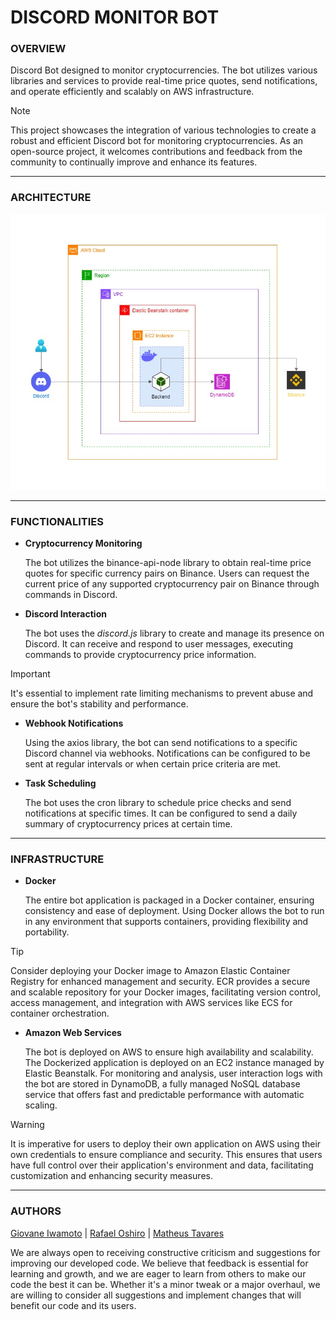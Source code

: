 # DISCORD MONITOR BOT

### **OVERVIEW**

Discord Bot designed to monitor cryptocurrencies. The bot utilizes various libraries and services to provide real-time price quotes, send notifications, and operate efficiently and scalably on AWS infrastructure.

> [!NOTE]
> This project showcases the integration of various technologies to create a robust and efficient Discord bot for monitoring cryptocurrencies. As an open-source project, it welcomes contributions and feedback from the community to continually improve and enhance its features.

---

### **ARCHITECTURE**

![alt text](image/diagram.jpg)

---

### **FUNCTIONALITIES**

- **Cryptocurrency Monitoring**

  The bot utilizes the binance-api-node library to obtain real-time price quotes for specific currency pairs on Binance. Users can request the current price of any supported cryptocurrency pair on Binance through commands in Discord.

- **Discord Interaction**

  The bot uses the _discord.js_ library to create and manage its presence on Discord. It can receive and respond to user messages, executing commands to provide cryptocurrency price information.

> [!IMPORTANT]
> It's essential to implement rate limiting mechanisms to prevent abuse and ensure the bot's stability and performance.

- **Webhook Notifications**

  Using the axios library, the bot can send notifications to a specific Discord channel via webhooks. Notifications can be configured to be sent at regular intervals or when certain price criteria are met.

- **Task Scheduling**

  The bot uses the cron library to schedule price checks and send notifications at specific times. It can be configured to send a daily summary of cryptocurrency prices at certain time.

---

### **INFRASTRUCTURE**

- **Docker**

  The entire bot application is packaged in a Docker container, ensuring consistency and ease of deployment. Using Docker allows the bot to run in any environment that supports containers, providing flexibility and portability.

> [!TIP]
> Consider deploying your Docker image to Amazon Elastic Container Registry for enhanced management and security. ECR provides a secure and scalable repository for your Docker images, facilitating version control, access management, and integration with AWS services like ECS for container orchestration.

- **Amazon Web Services**

  The bot is deployed on AWS to ensure high availability and scalability. The Dockerized application is deployed on an EC2 instance managed by Elastic Beanstalk. For monitoring and analysis, user interaction logs with the bot are stored in DynamoDB, a fully managed NoSQL database service that offers fast and predictable performance with automatic scaling.

> [!WARNING]
> It is imperative for users to deploy their own application on AWS using their own credentials to ensure compliance and security. This ensures that users have full control over their application's environment and data, facilitating customization and enhancing security measures.

---

### **AUTHORS**

[Giovane Iwamoto](https://github.com/GiovaneIwamoto) | [Rafael Oshiro](https://github.com/Reshzera) | [Matheus Tavares](https://github.com/mtguerson)

We are always open to receiving constructive criticism and suggestions for improving our developed code. We believe that feedback is essential for learning and growth, and we are eager to learn from others to make our code the best it can be. Whether it's a minor tweak or a major overhaul, we are willing to consider all suggestions and implement changes that will benefit our code and its users.
